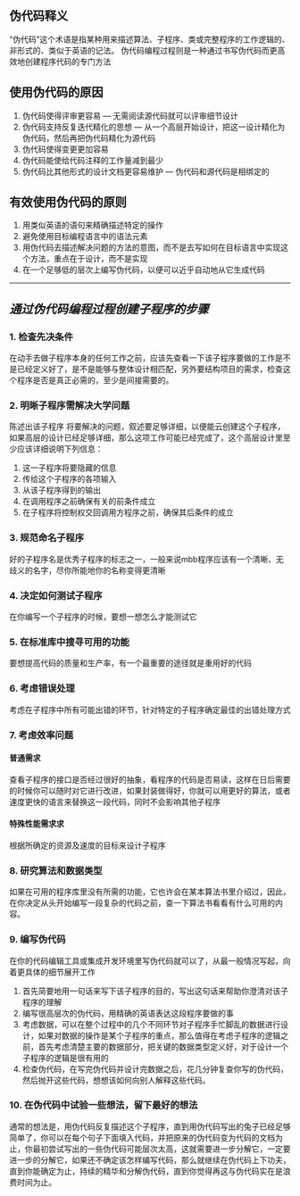 ## 伪代码释义

“伪代码”这个术语是指某种用来描述算法、子程序、类或完整程序的工作逻辑的、非形式的、类似于英语的记法。
伪代码编程过程则是一种通过书写伪代码而更高效地创建程序代码的专门方法

## 使用伪代码的原因
1. 伪代码使得评审更容易 — 无需阅读源代码就可以评审细节设计
2. 伪代码支持反复迭代精化的思想 — 从一个高层开始设计，把这一设计精化为伪代码，然后再把伪代码精化为源代码
3. 伪代码使得变更更加容易
4. 伪代码能使给代码注释的工作量减到最少
5. 伪代码比其他形式的设计文档更容易维护 — 伪代码和源代码是相绑定的

## 有效使用伪代码的原则

1. 用类似英语的语句来精确描述特定的操作
2. 避免使用目标编程语言中的语法元素
3. 用伪代码去描述解决问题的方法的意图，而不是去写如何在目标语言中实现这个方法，重点在于设计，而不是实现
4. 在一个足够低的层次上编写伪代码，以便可以近乎自动地从它生成代码
   


---

## *通过伪代码编程过程创建子程序的步骤*

### 1. 检查先决条件
在动手去做子程序本身的任何工作之前，应该先查看一下该子程序要做的工作是不是已经定义好了，是不是能够与整体设计相匹配，另外要结构项目的需求，检查这个程序是否是真正必需的，至少是间接需要的。

### 2. 明晰子程序需解决大学问题
陈述出该子程序 将要解决的问题，叙述要足够详细，以便能云创建这个子程序，如果高层的设计已经足够详细，那么这项工作可能已经完成了，这个高层设计里至少应该详细说明下列信息：

1. 这一子程序将要隐藏的信息
2. 传给这个子程序的各项输入
3. 从该子程序得到的输出
4. 在调用程序之前确保有关的前条件成立
5. 在子程序将控制权交回调用方程序之前，确保其后条件的成立


### 3. 规范命名子程序
好的子程序名是优秀子程序的标志之一，一般来说mbb程序应该有一个清晰、无歧义的名字，尽你所能地你的名称变得更清晰

### 4. 决定如何测试子程序
在你编写一个子程序的时候，要想一想怎么才能测试它

### 5. 在标准库中搜寻可用的功能
要想提高代码的质量和生产率，有一个最重要的途径就是重用好的代码

### 6. 考虑错误处理
考虑在子程序中所有可能出错的环节，针对特定的子程序确定最佳的出错处理方式

### 7. 考虑效率问题
#### 普通需求
查看子程序的接口是否经过很好的抽象，看程序的代码是否易读，这样在日后需要的时候你可以随时对它进行改进，如果封装做得好，你就可以用更好的算法，或者速度更快的语言来替换这一段代码，同时不会影响其他子程序

#### 特殊性能需求求
根据所确定的资源及速度的目标来设计子程序

### 8. 研究算法和数据类型
如果在可用的程序库里没有所需的功能，它也许会在某本算法书里介绍过，因此，在你决定从头开始编写一段复杂的代码之前，查一下算法书看看有什么可用的内容。

### 9. 编写伪代码
在你的代码编辑工具或集成开发环境里写伪代码就可以了，从最一般情况写起，向着更具体的细节展开工作

1. 首先简要地用一句话来写下该子程序的目的，写出这句话来帮助你澄清对该子程序的理解
2. 编写很高层次的伪代码，用精确的英语表达这段程序要做的事
3. 考虑数据，可以在整个过程中的几个不同环节对子程序手忙脚乱的数据进行设计，如果对数据的操作是某个子程序的重点，那么值得在考虑子程序的逻辑之前，首先考虑清楚主要的数据部分，把关键的数据类型定义好，对于设计一个子程序的逻辑是很有用的
4. 检查伪代码，在写完伪代码并设计完数据之后，花几分钟复查你写的伪代码，然后抛开这些代码，想想该如何向别人解释这些代码。

### 10. 在伪代码中试验一些想法，留下最好的想法
通常的想法是，用伪代码反复描述这个子程序，直到用伪代码写出的兔子已经足够简单了，你可以在每个句子下面填入代码，并把原来的伪代码变为代码的文档为止，你最初尝试写出的一些伪代码可能层次太高，这就需要进一步分解它，一定要进一步的分解它，如果还不确定该怎样编写代码，那么就继续在伪代码上下功夫，直到你能确定为止，持续的精华和分解伪代码，直到你觉得再这与伪代码实在是浪费时间为止。